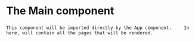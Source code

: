 # The Main component
`This component will be imported directly by the App component.`
`    In here, will contain all the pages that will be rendered.`